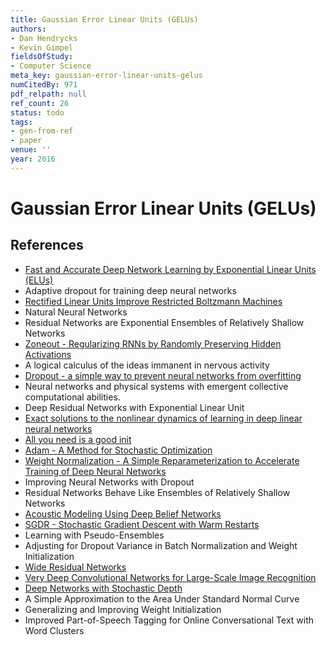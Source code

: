 ```yaml
---
title: Gaussian Error Linear Units (GELUs)
authors:
- Dan Hendrycks
- Kevin Gimpel
fieldsOfStudy:
- Computer Science
meta_key: gaussian-error-linear-units-gelus
numCitedBy: 971
pdf_relpath: null
ref_count: 26
status: todo
tags:
- gen-from-ref
- paper
venue: ''
year: 2016
---
```


# Gaussian Error Linear Units (GELUs)

## References

- [Fast and Accurate Deep Network Learning by Exponential Linear Units (ELUs)](./fast-and-accurate-deep-network-learning-by-exponential-linear-units-elus.md)
- Adaptive dropout for training deep neural networks
- [Rectified Linear Units Improve Restricted Boltzmann Machines](./rectified-linear-units-improve-restricted-boltzmann-machines.md)
- Natural Neural Networks
- Residual Networks are Exponential Ensembles of Relatively Shallow Networks
- [Zoneout - Regularizing RNNs by Randomly Preserving Hidden Activations](./zoneout-regularizing-rnns-by-randomly-preserving-hidden-activations.md)
- A logical calculus of the ideas immanent in nervous activity
- [Dropout - a simple way to prevent neural networks from overfitting](./dropout-a-simple-way-to-prevent-neural-networks-from-overfitting.md)
- Neural networks and physical systems with emergent collective computational abilities.
- Deep Residual Networks with Exponential Linear Unit
- [Exact solutions to the nonlinear dynamics of learning in deep linear neural networks](./exact-solutions-to-the-nonlinear-dynamics-of-learning-in-deep-linear-neural-networks.md)
- [All you need is a good init](./all-you-need-is-a-good-init.md)
- [Adam - A Method for Stochastic Optimization](./adam-a-method-for-stochastic-optimization.md)
- [Weight Normalization - A Simple Reparameterization to Accelerate Training of Deep Neural Networks](./weight-normalization-a-simple-reparameterization-to-accelerate-training-of-deep-neural-networks.md)
- Improving Neural Networks with Dropout
- Residual Networks Behave Like Ensembles of Relatively Shallow Networks
- [Acoustic Modeling Using Deep Belief Networks](./acoustic-modeling-using-deep-belief-networks.md)
- [SGDR - Stochastic Gradient Descent with Warm Restarts](./sgdr-stochastic-gradient-descent-with-warm-restarts.md)
- Learning with Pseudo-Ensembles
- Adjusting for Dropout Variance in Batch Normalization and Weight Initialization
- [Wide Residual Networks](./wide-residual-networks.md)
- [Very Deep Convolutional Networks for Large-Scale Image Recognition](./very-deep-convolutional-networks-for-large-scale-image-recognition.md)
- [Deep Networks with Stochastic Depth](./deep-networks-with-stochastic-depth.md)
- A Simple Approximation to the Area Under Standard Normal Curve
- Generalizing and Improving Weight Initialization
- Improved Part-of-Speech Tagging for Online Conversational Text with Word Clusters

